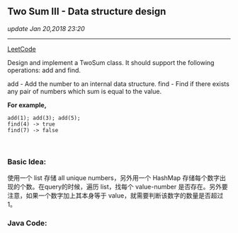## Two Sum III - Data structure design
_update Jan 20,2018  23:20_

---
[LeetCode](https://leetcode.com/problems/two-sum-iii-data-structure-design/description/)

Design and implement a TwoSum class. It should support the following operations: add and find.

add - Add the number to an internal data structure.
find - Find if there exists any pair of numbers which sum is equal to the value.

**For example,** 

    add(1); add(3); add(5);
    find(4) -> true
    find(7) -> false
    
<br>

### Basic Idea:
使用一个 list 存储 all unique numbers，另外用一个 HashMap 存储每个数字出现的个数。在query的时候，遍历 list，找每个 value-number 是否存在。另外要注意，如果一个数字加上其本身等于 value，就需要判断该数字的数量是否超过 1。

### Java Code:
```java
